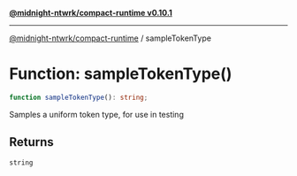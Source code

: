 [**@midnight-ntwrk/compact-runtime v0.10.1**](../README.md)

***

[@midnight-ntwrk/compact-runtime](../globals.md) / sampleTokenType

# Function: sampleTokenType()

```ts
function sampleTokenType(): string;
```

Samples a uniform token type, for use in testing

## Returns

`string`
